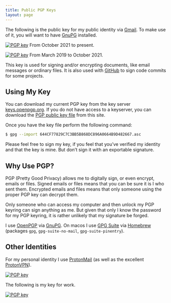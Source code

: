 ```yaml
---
title: Public PGP Keys
layout: page
---
```


The following is the public key for my public identity via [Gmail](https://www.google.com/gmail/about/). To make use of it, you will want to have [GnuPG](http://gnupg.org/) installed. 

[![PGP key](https://img.shields.io/badge/pgp-96A0664B9D482667-blue)](https://keys.openpgp.org/vks/v1/by-fingerprint/644CF77829C7C3BB5B868DC896A0664B9D482667) From October 2021 to present.

[![PGP key](https://img.shields.io/badge/pgp-565B73DB6CC7F708-inactive)](https://keys.openpgp.org/vks/v1/by-fingerprint/49CC458D0281805F54A1B65A565B73DB6CC7F708) From March 2019 to October 2021.

This key is used for signing and/or encrypting documents, like email messages or ordinary files. It is also used with [GitHub](https://github.com//) to sign code commits for some projects.

## Using My Key

You can download my current PGP key from the key server [keys.openpgp.org](https://keys.openpgp.org/vks/v1/by-fingerprint/644CF77829C7C3BB5B868DC896A0664B9D482667). If you do not have access to a keyserver, you can download the [PGP public key file](/assets/keys/644CF77829C7C3BB5B868DC896A0664B9D482667.asc) from this site.

Once you have the key file perform the following command:

```bash
$ gpg --import 644CF77829C7C3BB5B868DC896A0664B9D482667.asc
```

Please feel free to sign my key, if you feel that you’ve verified my identity and that the key is mine. But don’t sign it with an exportable signature.

## Why Use PGP?

PGP (Pretty Good Privacy) allows me to digitally sign, or even encrypt, emails or files. Signed emails or files means that you can be sure it is I who sent them. Encrypted emails and files means that only someone using the proper PGP key can decrypt them.

Only someone who can access my computer and then unlock my PGP keyring can sign anything as me. But given that only I
know the password for my PGP keyring, it is rather unlikely that my signature be forged.

I use [OpenPGP](https://www.openpgp.org/) via [GnuPG](http://www.gnupg.org/). On macos I use [GPG Suite](https://gpgtools.org/) via [Homebrew](https://brew.sh/) (packages `gpg`, `gpg-suite-no-mail`, `gpg-suite-pinentry`). 

## Other Identities

For my personal identity I use [ProtonMail](https://protonmail.com/) (as well as the excellent [ProtonVPN](https://protonvpn.com/)).

[![PGP
key](https://img.shields.io/badge/pgp-5337DCA90E415DEB-blue)](https://keys.openpgp.org/vks/v1/by-fingerprint/FB67DDD277A98138222B014A5337DCA90E415DEB)

The following is my key for work.

[![PGP
key](https://img.shields.io/badge/pgp-B2DB6FC33732C4B8-blue)](https://keys.openpgp.org/vks/v1/by-fingerprint/30773E50D1FCC91F79B6F392B2DB6FC33732C4B8)

